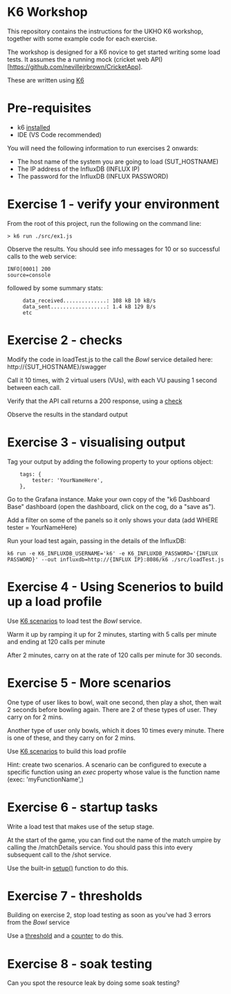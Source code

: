 # K6 Workshop

This repository contains the instructions for the UKHO K6 workshop, together with some example code for each exercise.

The workshop is designed for a K6 novice to get started writing some load tests.  It assumes the a running mock (cricket web API)[https://github.com/nevillejrbrown/CricketApp].

These are written using [K6](https://k6.io)

# Pre-requisites
- k6 [installed](https://k6.io/docs/getting-started/installation/)
- IDE (VS Code recommended)

You will need the following information to run exercises 2 onwards:
- The host name of the system you are going to load (SUT_HOSTNAME)
- The IP address of the InfluxDB (INFLUX IP)
- The password for the InfluxDB (INFLUX PASSWORD)

# Exercise 1 - verify your environment
From the root of this project, run the following on the command line:

```
> k6 run ./src/ex1.js
```

Observe the results.  You should see info messages for 10 or so successful calls to the web service:
```
INFO[0001] 200                                           source=console
```

followed by some summary stats:
```
     data_received..............: 108 kB 10 kB/s
     data_sent..................: 1.4 kB 129 B/s
     etc
```

# Exercise 2 - checks
Modify the code in loadTest.js to the call the *Bowl* service detailed here: http://{SUT_HOSTNAME}/swagger

Call it 10 times, with 2 virtual users (VUs), with each VU pausing 1 second between each call.

Verify that the API call returns a 200 response, using a [check](https://k6.io/docs/using-k6/checks/)

Observe the results in the standard output


# Exercise 3 - visualising output
Tag your output by adding the following property to your options object:

```
	tags: {
		tester: 'YourNameHere',
    },
```

Go to the Grafana instance.  Make your own copy of the "k6 Dashboard Base" dashboard (open the dashboard, click on the cog, do a "save as").

Add a filter on some of the panels so it only shows your data (add WHERE tester = YourNameHere)

Run your load test again, passing in the details of the InfluxDB:

```
k6 run -e K6_INFLUXDB_USERNAME='k6' -e K6_INFLUXDB_PASSWORD='{INFLUX PASSWORD}' --out influxdb=http://{INFLUX IP}:8086/k6 ./src/loadTest.js
```

# Exercise 4 - Using Scenerios to build up a load profile

Use [K6 scenarios](https://k6.io/docs/using-k6/scenarios/) to load test the *Bowl* service.  

Warm it up by ramping it up for 2 minutes, starting with 5 calls per minute and ending at 120 calls per minute

After 2 minutes, carry on at the rate of 120 calls per minute for 30 seconds.


# Exercise 5 - More scenarios

One type of user likes to bowl, wait one second, then play a shot, then wait 2 seconds before bowling again.  There are 2 of these types of user.  They carry on for 2 mins.

Another type of user only bowls, which it does 10 times every minute.  There is one of these, and they carry on for 2 mins.

Use [K6 scenarios](https://k6.io/docs/using-k6/scenarios/) to build this load profile

Hint: create two scenarios.  A scenario can be configured to execute a specific function using an *exec* property whose value is the function name (exec: 'myFunctionName',)

# Exercise 6 - startup tasks

Write a load test that makes use of the setup stage.

At the start of the game, you can find out the name of the match umpire by calling the /matchDetails service.  You should pass this into every subsequent call to the /shot service.  

Use the built-in [setup()](https://k6.io/docs/using-k6/test-life-cycle/#setup-and-teardown-stages) function to do this.


# Exercise 7 - thresholds
Building on exercise 2, stop load testing as soon as you've had 3 errors from the *Bowl* service     

Use a [threshold](https://k6.io/docs/using-k6/thresholds/) and a [counter](https://k6.io/docs/javascript-api/k6-metrics/counter#examples) to do this.

# Exercise 8 - soak testing

Can you spot the resource leak by doing some soak testing?
